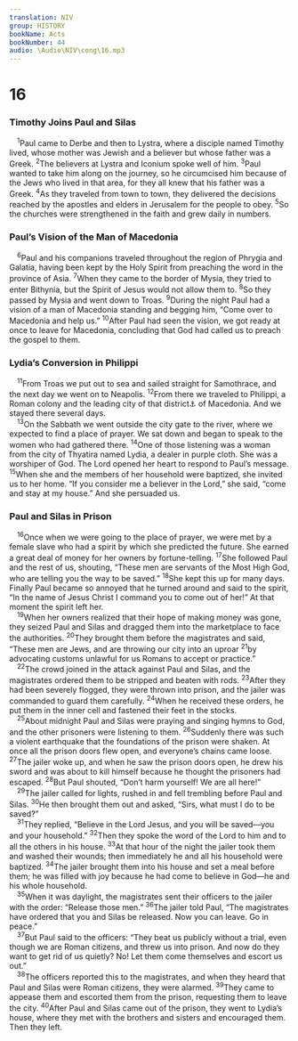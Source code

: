 ```yaml
---
translation: NIV
group: HISTORY
bookName: Acts 
bookNumber: 44
audio: \Audio\NIV\cong\16.mp3
---
```


<div class="title"><h1>16</h1><h3>Timothy Joins Paul and Silas </h3></div>
<span class="verse cong_16_1"> <sup>1</sup>Paul came to Derbe and then to Lystra, where a disciple named Timothy lived, whose mother was Jewish and a believer but whose father was a Greek. </span>
<span class="verse cong_16_2"><sup>2</sup>The believers at Lystra and Iconium spoke well of him. </span>
<span class="verse cong_16_3"><sup>3</sup>Paul wanted to take him along on the journey, so he circumcised him because of the Jews who lived in that area, for they all knew that his father was a Greek. </span>
<span class="verse cong_16_4"><sup>4</sup>As they traveled from town to town, they delivered the decisions reached by the apostles and elders in Jerusalem for the people to obey. </span>
<span class="verse cong_16_5"><sup>5</sup>So the churches were strengthened in the faith and grew daily in numbers. <br/></span>
<div class="title"><h3>Paul’s Vision of the Man of Macedonia </h3></div>
<span class="verse cong_16_6"> <sup>6</sup>Paul and his companions traveled throughout the region of Phrygia and Galatia, having been kept by the Holy Spirit from preaching the word in the province of Asia. </span>
<span class="verse cong_16_7"><sup>7</sup>When they came to the border of Mysia, they tried to enter Bithynia, but the Spirit of Jesus would not allow them to. </span>
<span class="verse cong_16_8"><sup>8</sup>So they passed by Mysia and went down to Troas. </span>
<span class="verse cong_16_9"><sup>9</sup>During the night Paul had a vision of a man of Macedonia standing and begging him, “Come over to Macedonia and help us.” </span>
<span class="verse cong_16_10"><sup>10</sup>After Paul had seen the vision, we got ready at once to leave for Macedonia, concluding that God had called us to preach the gospel to them. <br/></span>
<div class="title"><h3>Lydia’s Conversion in Philippi </h3></div>
<span class="verse cong_16_11"> <sup>11</sup>From Troas we put out to sea and sailed straight for Samothrace, and the next day we went on to Neapolis. </span>
<span class="verse cong_16_12"><sup>12</sup>From there we traveled to Philippi, a Roman colony and the leading city of that district<a data-toggle="tooltip" data-placement="bottom" title="The text and meaning of the Greek for the leading city of that district are uncertain.">⚓</a> of Macedonia. And we stayed there several days. <br/></span>
<span class="verse cong_16_13"> <sup>13</sup>On the Sabbath we went outside the city gate to the river, where we expected to find a place of prayer. We sat down and began to speak to the women who had gathered there. </span>
<span class="verse cong_16_14"><sup>14</sup>One of those listening was a woman from the city of Thyatira named Lydia, a dealer in purple cloth. She was a worshiper of God. The Lord opened her heart to respond to Paul’s message. </span>
<span class="verse cong_16_15"><sup>15</sup>When she and the members of her household were baptized, she invited us to her home. “If you consider me a believer in the Lord,” she said, “come and stay at my house.” And she persuaded us. <br/></span>
<div class="title"><h3>Paul and Silas in Prison </h3></div>
<span class="verse cong_16_16"> <sup>16</sup>Once when we were going to the place of prayer, we were met by a female slave who had a spirit by which she predicted the future. She earned a great deal of money for her owners by fortune-telling. </span>
<span class="verse cong_16_17"><sup>17</sup>She followed Paul and the rest of us, shouting, “These men are servants of the Most High God, who are telling you the way to be saved.” </span>
<span class="verse cong_16_18"><sup>18</sup>She kept this up for many days. Finally Paul became so annoyed that he turned around and said to the spirit, “In the name of Jesus Christ I command you to come out of her!” At that moment the spirit left her. <br/></span>
<span class="verse cong_16_19"> <sup>19</sup>When her owners realized that their hope of making money was gone, they seized Paul and Silas and dragged them into the marketplace to face the authorities. </span>
<span class="verse cong_16_20"><sup>20</sup>They brought them before the magistrates and said, “These men are Jews, and are throwing our city into an uproar </span>
<span class="verse cong_16_21"><sup>21</sup>by advocating customs unlawful for us Romans to accept or practice.” <br/></span>
<span class="verse cong_16_22"> <sup>22</sup>The crowd joined in the attack against Paul and Silas, and the magistrates ordered them to be stripped and beaten with rods. </span>
<span class="verse cong_16_23"><sup>23</sup>After they had been severely flogged, they were thrown into prison, and the jailer was commanded to guard them carefully. </span>
<span class="verse cong_16_24"><sup>24</sup>When he received these orders, he put them in the inner cell and fastened their feet in the stocks. <br/></span>
<span class="verse cong_16_25"> <sup>25</sup>About midnight Paul and Silas were praying and singing hymns to God, and the other prisoners were listening to them. </span>
<span class="verse cong_16_26"><sup>26</sup>Suddenly there was such a violent earthquake that the foundations of the prison were shaken. At once all the prison doors flew open, and everyone’s chains came loose. </span>
<span class="verse cong_16_27"><sup>27</sup>The jailer woke up, and when he saw the prison doors open, he drew his sword and was about to kill himself because he thought the prisoners had escaped. </span>
<span class="verse cong_16_28"><sup>28</sup>But Paul shouted, “Don’t harm yourself! We are all here!” <br/></span>
<span class="verse cong_16_29"> <sup>29</sup>The jailer called for lights, rushed in and fell trembling before Paul and Silas. </span>
<span class="verse cong_16_30"><sup>30</sup>He then brought them out and asked, “Sirs, what must I do to be saved?” <br/></span>
<span class="verse cong_16_31"> <sup>31</sup>They replied, “Believe in the Lord Jesus, and you will be saved—you and your household.” </span>
<span class="verse cong_16_32"><sup>32</sup>Then they spoke the word of the Lord to him and to all the others in his house. </span>
<span class="verse cong_16_33"><sup>33</sup>At that hour of the night the jailer took them and washed their wounds; then immediately he and all his household were baptized. </span>
<span class="verse cong_16_34"><sup>34</sup>The jailer brought them into his house and set a meal before them; he was filled with joy because he had come to believe in God—he and his whole household. <br/></span>
<span class="verse cong_16_35"> <sup>35</sup>When it was daylight, the magistrates sent their officers to the jailer with the order: “Release those men.” </span>
<span class="verse cong_16_36"><sup>36</sup>The jailer told Paul, “The magistrates have ordered that you and Silas be released. Now you can leave. Go in peace.” <br/></span>
<span class="verse cong_16_37"> <sup>37</sup>But Paul said to the officers: “They beat us publicly without a trial, even though we are Roman citizens, and threw us into prison. And now do they want to get rid of us quietly? No! Let them come themselves and escort us out.” <br/></span>
<span class="verse cong_16_38"> <sup>38</sup>The officers reported this to the magistrates, and when they heard that Paul and Silas were Roman citizens, they were alarmed. </span>
<span class="verse cong_16_39"><sup>39</sup>They came to appease them and escorted them from the prison, requesting them to leave the city. </span>
<span class="verse cong_16_40"><sup>40</sup>After Paul and Silas came out of the prison, they went to Lydia’s house, where they met with the brothers and sisters and encouraged them. Then they left. <br/></span>
